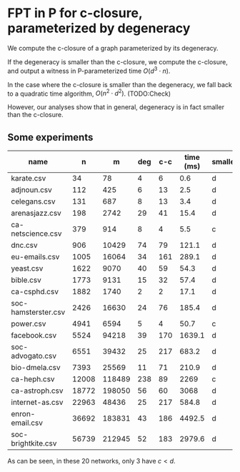 # FPT in P for c-closure, parameterized by degeneracy

We compute the c-closure of a graph parameterized by its degeneracy.

If the degeneracy is smaller than the c-closure, we compute the
c-closure, and output a witness in P-parameterized time $O(d^3 \cdot n)$.

In the case where the c-closure is smaller than the degeneracy, we fall
back to a quadratic time algorithm, $O(n^2 \cdot d^2)$.  (TODO:Check)

However, our analyses show that in general, degeneracy is in fact
smaller than the c-closure.

## Some experiments

| name                |     n |      m |   deg |   c-c | time (ms) | smaller   |
|---------------------|-------|--------|-------|-------|-----------|-----------|
| karate.csv          |    34 |     78 |     4 |     6 |       0.6 | d         |
| adjnoun.csv         |   112 |    425 |     6 |    13 |       2.5 | d         |
| celegans.csv        |   131 |    687 |     8 |    13 |       3.4 | d         |
| arenasjazz.csv      |   198 |   2742 |    29 |    41 |      15.4 | d         |
| ca-netscience.csv   |   379 |    914 |     8 |     4 |       5.5 | c         |
| dnc.csv             |   906 |  10429 |    74 |    79 |     121.1 | d         |
| eu-emails.csv       |  1005 |  16064 |    34 |   161 |     289.1 | d         |
| yeast.csv           |  1622 |   9070 |    40 |    59 |      54.3 | d         |
| bible.csv           |  1773 |   9131 |    15 |    32 |      57.4 | d         |
| ca-csphd.csv        |  1882 |   1740 |     2 |     2 |      17.1 | d         |
| soc-hamsterster.csv |  2426 |  16630 |    24 |    76 |     185.4 | d         |
| power.csv           |  4941 |   6594 |     5 |     4 |      50.7 | c         |
| facebook.csv        |  5524 |  94218 |    39 |   170 |    1639.1 | d         |
| soc-advogato.csv    |  6551 |  39432 |    25 |   217 |     683.2 | d         |
| bio-dmela.csv       |  7393 |  25569 |    11 |    71 |     210.9 | d         |
| ca-heph.csv         | 12008 | 118489 |   238 |    89 |    2269   | c         |
| ca-astroph.csv      | 18772 | 198050 |    56 |    60 |    3068   | d         |
| internet-as.csv     | 22963 |  48436 |    25 |   217 |     584.8 | d         |
| enron-email.csv     | 36692 | 183831 |    43 |   186 |    4492.5 | d         |
| soc-brightkite.csv  | 56739 | 212945 |    52 |   183 |    2979.6 | d         |

As can be seen, in these 20 networks, only 3 have $c < d$.
